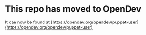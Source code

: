 # This repo has moved to OpenDev

It can now be found at [https://opendev.org/opendev/puppet-user](https://opendev.org/opendev/puppet-user)
